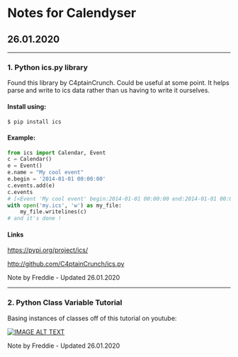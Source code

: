 # Notes for Calendyser

## 26.01.2020
---
### 1. Python ics.py library

Found this library by C4ptainCrunch. Could be useful at some point. It helps parse and write to ics data rather than us having to write it ourselves.

#### Install using:

```bash
$ pip install ics
```

#### Example:

```python
from ics import Calendar, Event
c = Calendar()
e = Event()
e.name = "My cool event"
e.begin = '2014-01-01 00:00:00'
c.events.add(e)
c.events
# [<Event 'My cool event' begin:2014-01-01 00:00:00 end:2014-01-01 00:00:01>]
with open('my.ics', 'w') as my_file:
    my_file.writelines(c)
# and it's done !

```

#### Links

https://pypi.org/project/ics/

http://github.com/C4ptainCrunch/ics.py

Note by Freddie - Updated 26.01.2020

---

### 2. Python Class Variable Tutorial

Basing instances of classes off of this tutorial on youtube:

[![IMAGE ALT TEXT](http://img.youtube.com/vi/BJ-VvGyQxho/0.jpg)](http://www.youtube.com/watch?v=BJ-VvGyQxho "Python OOP Tutorial 2: Class Variables")

Note by Freddie - Updated 26.01.2020
